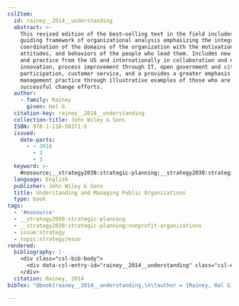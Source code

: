 ```yaml
---
cslItem:
  id: rainey__2014__understanding
  abstract: >-
    This revised edition of the best–selling text in the field includes a
    guiding framework of organizational analysis emphasizing the integration and
    coordination of the domains of the organization with the motivations, work
    attitudes, and behaviors of the people who lead them. Includes new research
    and practice from the US and internationally in collaboration and networks,
    innovation, process improvement through IT, open government and citizen
    participation, customer service, and a provides a greater emphasis on
    management practice through illustrative examples of those who are leading
    successful change efforts.
  author:
    - family: Rainey
      given: Hal G
  citation-key: rainey__2014__understanding
  collection-title: John Wiley & Sons
  ISBN: 978-1-118-58371-5
  issued:
    date-parts:
      - - 2014
        - 2
        - 3
  keyword: >-
    #nosource;__strategy2030:strategic-planning;__strategy2030:strategic-planning:nonprofit-organizations;collection::strategy::esuo
  language: English
  publisher: John Wiley & Sons
  title: Understanding and Managing Public Organizations
  type: book
tags:
  - '#nosource'
  - __strategy2030:strategic-planning
  - __strategy2030:strategic-planning:nonprofit-organizations
  - issue:strategy
  - topic:strategy/esuo
rendered:
  bibliography: |-
    <div class="csl-bib-body">
      <div data-csl-entry-id="rainey__2014__understanding" class="csl-entry">Rainey, H.G. 2014 <i>Understanding and Managing Public Organizations</i>. John Wiley &#38; Sons (John Wiley &#38; Sons).</div>
    </div>
  citation: Rainey, 2014
bibTex: "@book{rainey__2014__understanding,\n\tauthor = {Rainey, Hal G},\n\tseries = {John {Wiley} & {Sons}},\n\tyear = {2014},\n\tmonth = {feb 3},\n\tpublisher = {John Wiley & Sons},\n\ttitle = {Understanding and {Managing} {Public} {Organizations}},\n}\n\n"

---
```

